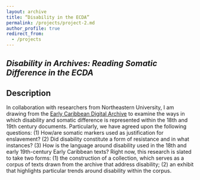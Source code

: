 ```yaml
---
layout: archive
title: “Disability in the ECDA”
permalink: /projects/project-2.md
author_profile: true
redirect_from:
  - /projects
---
```



## *Disability in Archives: Reading Somatic Difference in the ECDA* 

## Description 
In collaboration with researchers from Northeastern University, I am drawing from the [Early Caribbean Digital Archive](https://ecda.northeastern.edu/) to examine the ways in which disability and somatic difference is represented within the 18th and 19th century documents. Particularly, we have agreed upon the following questions: (1) How/are somatic markers used as justification for enslavement? (2) Did disability constitute a form of resistance and in what instances? (3) How is the language around disability used in the 18th and early 19th-century Early Caribbean texts? Right now, this research is slated to take two forms: (1) the construction of a collection, which serves as a corpus of texts drawn from the archive that address disability; (2) an exhibit that highlights particular trends around disability within the corpus. 
